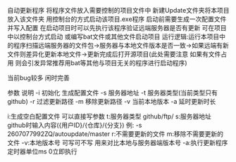 自动更新程序 将程序文件放入需要控制的项目文件中 新建Update文件夹将本项目放入该文件夹
用控制台的方式启动该项目.exe程序 启动前需要生成一次配置文件并写入配置 在启动项目时可以先执行该程序验证远端服务器是否有更新
可在项目中以控制台方式启动 或编写bat文件或其他文件启动项目
运行逻辑:运行本项目中的程序扫描远端服务器的文件包->服务器与本地文件版本是否一致->如果远端有新文件则差异化更新本地文件->更新完成后打开源项目(此处需要注意 如果有文件占用 则会引发异常推荐用bat等其他与项目无关的程序进行启动程序)

当前bug较多 闲时完善

参数	说明
-i	初始化 生成配置文件
-s	服务器地址
-t	服务器类型(当前类型只有github)
-r	过滤更新路径
-m	移除更新路径
-v	当前本地版本
-a	延时更新时长

i:生成空白配置文件 可以直接写参数
t:服务器类型 github/ftp/
s:服务器地址 github时输入内容({用户ID}/{仓库}/{分支}) 例: -s 2607077992ZQ/autoupdate/master
r:不需要更新的文件
m:移除不需要更新的文件
-v:本地版本号 可写可不写 用来对比本地与服务器端版本号
-a:执行更新程序 定时器单位ms 0立即执行
